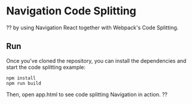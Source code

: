 # Navigation Code Splitting
?? by using Navigation React together with Webpack's Code Splitting.

## Run
Once you've cloned the repository, you can install the dependencies and start the code splitting example:

    npm install
    npm run build
	
Then, open app.html to see code splitting Navigation in action. ??
